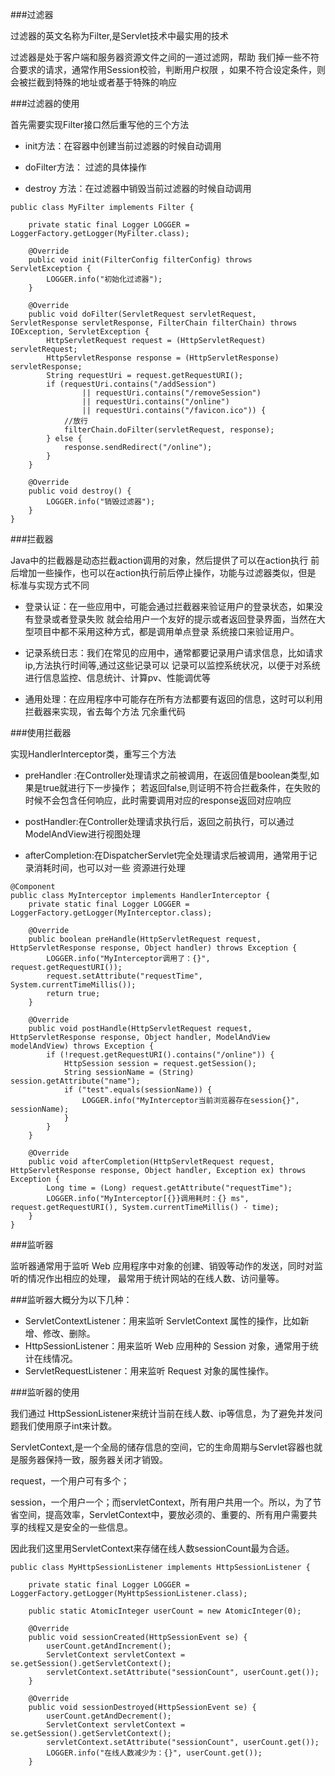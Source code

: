 ###过滤器

过滤器的英文名称为Filter,是Servlet技术中最实用的技术

过滤器是处于客户端和服务器资源文件之间的一道过滤网，帮助
我们掉一些不符合要求的请求，通常作用Session校验，判断用户权限
，如果不符合设定条件，则会被拦截到特殊的地址或者基于特殊的响应

###过滤器的使用

首先需要实现Filter接口然后重写他的三个方法

*  init方法：在容器中创建当前过滤器的时候自动调用

*  doFilter方法： 过滤的具体操作

*  destroy 方法：在过滤器中销毁当前过滤器的时候自动调用


```
public class MyFilter implements Filter {

    private static final Logger LOGGER = LoggerFactory.getLogger(MyFilter.class);

    @Override
    public void init(FilterConfig filterConfig) throws ServletException {
        LOGGER.info("初始化过滤器");
    }

    @Override
    public void doFilter(ServletRequest servletRequest, ServletResponse servletResponse, FilterChain filterChain) throws IOException, ServletException {
        HttpServletRequest request = (HttpServletRequest) servletRequest;
        HttpServletResponse response = (HttpServletResponse) servletResponse;
        String requestUri = request.getRequestURI();
        if (requestUri.contains("/addSession")
                || requestUri.contains("/removeSession")
                || requestUri.contains("/online")
                || requestUri.contains("/favicon.ico")) {
            //放行
            filterChain.doFilter(servletRequest, response);
        } else {
            response.sendRedirect("/online");
        }
    }

    @Override
    public void destroy() {
        LOGGER.info("销毁过滤器");
    }
}

```


###拦截器

Java中的拦截器是动态拦截action调用的对象，然后提供了可以在action执行
前后增加一些操作，也可以在action执行前后停止操作，功能与过滤器类似，但是
标准与实现方式不同

* 登录认证：在一些应用中，可能会通过拦截器来验证用户的登录状态，如果没有登录或者登录失败
就会给用户一个友好的提示或者返回登录界面，当然在大型项目中都不采用这种方式，都是调用单点登录
系统接口来验证用户。

* 记录系统日志：我们在常见的应用中，通常都要记录用户请求信息，比如请求ip,方法执行时间等,通过这些记录可以
记录可以监控系统状况，以便于对系统进行信息监控、信息统计、计算pv、性能调优等

* 通用处理：在应用程序中可能存在所有方法都要有返回的信息，这时可以利用拦截器来实现，省去每个方法
冗余重代码


###使用拦截器

实现HandlerInterceptor类，重写三个方法

* preHandler :在Controller处理请求之前被调用，在返回值是boolean类型,如果是true就进行下一步操作；
若返回false,则证明不符合拦截条件，在失败的时候不会包含任何响应，此时需要调用对应的response返回对应响应

* postHandler:在Controller处理请求执行后，返回之前执行，可以通过ModelAndView进行视图处理

* afterCompletion:在DispatcherServlet完全处理请求后被调用，通常用于记录消耗时间，也可以对一些
资源进行处理


```
@Component
public class MyInterceptor implements HandlerInterceptor {
    private static final Logger LOGGER = LoggerFactory.getLogger(MyInterceptor.class);

    @Override
    public boolean preHandle(HttpServletRequest request, HttpServletResponse response, Object handler) throws Exception {
        LOGGER.info("MyInterceptor调用了：{}", request.getRequestURI());
        request.setAttribute("requestTime", System.currentTimeMillis());
        return true;
    }

    @Override
    public void postHandle(HttpServletRequest request, HttpServletResponse response, Object handler, ModelAndView modelAndView) throws Exception {
        if (!request.getRequestURI().contains("/online")) {
            HttpSession session = request.getSession();
            String sessionName = (String) session.getAttribute("name");
            if ("test".equals(sessionName)) {
                LOGGER.info("MyInterceptor当前浏览器存在session{}", sessionName);
            }
        }
    }

    @Override
    public void afterCompletion(HttpServletRequest request, HttpServletResponse response, Object handler, Exception ex) throws Exception {
        Long time = (Long) request.getAttribute("requestTime");
        LOGGER.info("MyInterceptor[{}}调用耗时：{} ms", request.getRequestURI(), System.currentTimeMillis() - time);
    }
}

```


###监听器

监听器通常用于监听 Web 应用程序中对象的创建、销毁等动作的发送，同时对监听的情况作出相应的处理，
最常用于统计网站的在线人数、访问量等。

###监听器大概分为以下几种：

* ServletContextListener：用来监听 ServletContext 属性的操作，比如新增、修改、删除。
* HttpSessionListener：用来监听 Web 应用种的 Session 对象，通常用于统计在线情况。
* ServletRequestListener：用来监听 Request 对象的属性操作。

###监听器的使用

我们通过 HttpSessionListener来统计当前在线人数、ip等信息，为了避免并发问题我们使用原子int来计数。

ServletContext,是一个全局的储存信息的空间，它的生命周期与Servlet容器也就是服务器保持一致，服务器关闭才销毁。

request，一个用户可有多个；

session，一个用户一个；而servletContext，所有用户共用一个。所以，为了节省空间，提高效率，ServletContext中，要放必须的、重要的、所有用户需要共享的线程又是安全的一些信息。

因此我们这里用ServletContext来存储在线人数sessionCount最为合适。

```
public class MyHttpSessionListener implements HttpSessionListener {

    private static final Logger LOGGER = LoggerFactory.getLogger(MyHttpSessionListener.class);

    public static AtomicInteger userCount = new AtomicInteger(0);

    @Override
    public void sessionCreated(HttpSessionEvent se) {
        userCount.getAndIncrement();
        ServletContext servletContext = se.getSession().getServletContext();
        servletContext.setAttribute("sessionCount", userCount.get());
    }

    @Override
    public void sessionDestroyed(HttpSessionEvent se) {
        userCount.getAndDecrement();
        ServletContext servletContext = se.getSession().getServletContext();
        servletContext.setAttribute("sessionCount", userCount.get());
        LOGGER.info("在线人数减少为：{}", userCount.get());
    }
```